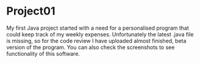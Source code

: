 # Project01
My first Java project started with a need for a personalised program that could keep track of my weekly expenses.
Unfortunately the latest .java file is missing, so for the code review I have uploaded almost finished, beta version of the program.
You can also check the screenshots to see functionality of this software.
